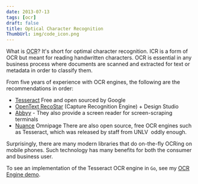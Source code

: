 ```yaml
---
date: 2013-07-13
tags: [ocr]
draft: false
title: Optical Character Recognition
ThumbUrl: img/code_icon.png
---
```


What is <abbr title="Optical Character Recognition">OCR</abbr>? It's short for optimal character recognition. ICR is a form of OCR but meant for reading handwritten characters. OCR is essential in any business process where documents are scanned and extracted for text or metadata in order to classify them.

From five years of experience with OCR engines, the following are the recommendations in order:

- [Tesseract](https://github.com/tesseract-ocr/tesseract) Free and open sourced by Google
- [OpenText RecoStar](http://www.opentext.com/2/global/products/products-opentext-products-for-oems-and-vars/products-opentext-capture-recognition-engine.htm) (Capture Recognition Engine) + Design Studio
- [Abbyy](http://www.abbyy.com/) - They also provide a screen reader for screen-scraping terminals
- [Nuance](http://www.nuance.com/) Omnipage
There are also open source, free OCR engines such as Tesseract, which was released by staff from UNLV  oddly enough.

Surprisingly, there are many modern libraries that do on-the-fly OCRing on mobile phones. Such technology has many benefits for both the consumer and business user.

To see an implementation of the Tesseract OCR engine in `Go`, see my [OCR Engine demo](https://github.com/szahn/OCREngineSoCalCodeCamp2018).